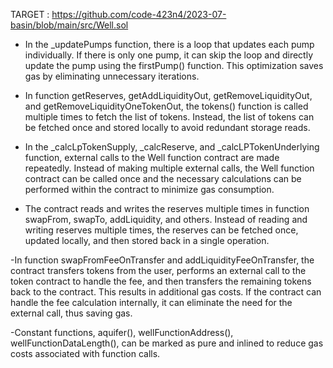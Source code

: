 TARGET : https://github.com/code-423n4/2023-07-basin/blob/main/src/Well.sol  

-  In the _updatePumps function, there is a loop that updates each pump individually. If there is only one pump, it can skip the loop and directly update the pump using the firstPump() function. This optimization saves gas by eliminating unnecessary iterations.

- In function getReserves, getAddLiquidityOut, getRemoveLiquidityOut, and getRemoveLiquidityOneTokenOut, the tokens() function is called multiple times to fetch the list of tokens. Instead, the list of tokens can be fetched once and stored locally to avoid redundant storage reads.

-  In the _calcLpTokenSupply, _calcReserve, and _calcLPTokenUnderlying function, external calls to the Well function contract are made repeatedly. Instead of making multiple external calls, the Well function contract can be called once and the necessary calculations can be performed within the contract to minimize gas consumption.

- The contract reads and writes the reserves multiple times in function swapFrom, swapTo, addLiquidity, and others. Instead of reading and writing reserves multiple times, the reserves can be fetched once, updated locally, and then stored back in a single operation.

-In function  swapFromFeeOnTransfer and addLiquidityFeeOnTransfer, the contract transfers tokens from the user, performs an external call to the token contract to handle the fee, and then transfers the remaining tokens back to the contract. This results in additional gas costs. If the contract can handle the fee calculation internally, it can eliminate the need for the external call, thus saving gas.

-Constant functions,  aquifer(), wellFunctionAddress(), wellFunctionDataLength(), can be marked as pure and inlined to reduce gas costs associated with function calls.